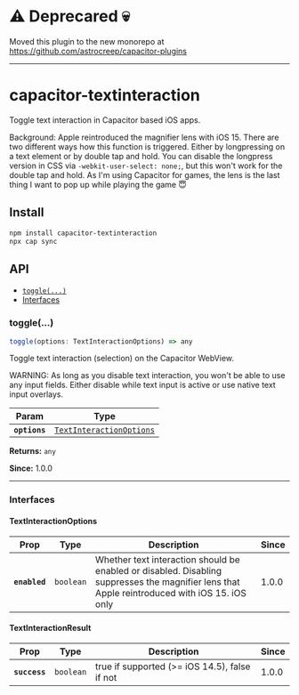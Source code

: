 # ⚠️ Deprecared 💀

Moved this plugin to the new monorepo at https://github.com/astrocreep/capacitor-plugins

----

# capacitor-textinteraction

Toggle text interaction in Capacitor based iOS apps.

Background: Apple reintroduced the magnifier lens with iOS 15. There are two
different ways how this function is triggered. Either by longpressing on a text
element or by double tap and hold. You can disable the longpress version in CSS
via `-webkit-user-select: none;`, but this won't work for the double tap and hold.
As I'm using Capacitor for games, the lens is the last thing I want to pop up
while playing the game 😇

## Install

```bash
npm install capacitor-textinteraction
npx cap sync
```

## API

<docgen-index>

* [`toggle(...)`](#toggle)
* [Interfaces](#interfaces)

</docgen-index>

<docgen-api>
<!--Update the source file JSDoc comments and rerun docgen to update the docs below-->

### toggle(...)

```typescript
toggle(options: TextInteractionOptions) => any
```

Toggle text interaction (selection) on the Capacitor WebView.

WARNING: As long as you disable text interaction, you won't be able
to use any input fields. Either disable while text input is active or
use native text input overlays.

| Param         | Type                                                                      |
| ------------- | ------------------------------------------------------------------------- |
| **`options`** | <code><a href="#textinteractionoptions">TextInteractionOptions</a></code> |

**Returns:** <code>any</code>

**Since:** 1.0.0

--------------------


### Interfaces


#### TextInteractionOptions

| Prop          | Type                 | Description                                                                                                                                   | Since |
| ------------- | -------------------- | --------------------------------------------------------------------------------------------------------------------------------------------- | ----- |
| **`enabled`** | <code>boolean</code> | Whether text interaction should be enabled or disabled. Disabling suppresses the magnifier lens that Apple reintroduced with iOS 15. iOS only | 1.0.0 |


#### TextInteractionResult

| Prop          | Type                 | Description                                      | Since |
| ------------- | -------------------- | ------------------------------------------------ | ----- |
| **`success`** | <code>boolean</code> | true if supported (&gt;= iOS 14.5), false if not | 1.0.0 |

</docgen-api>
